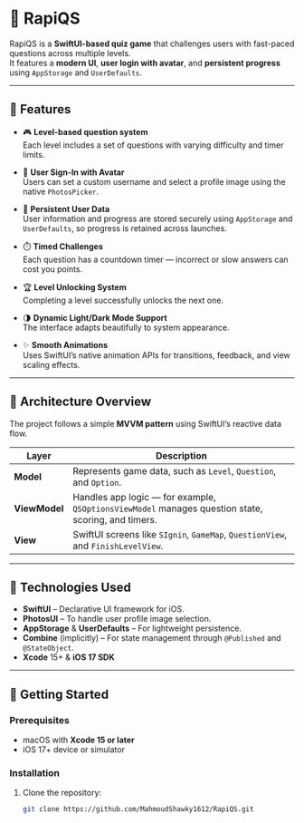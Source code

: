 # 📱 RapiQS

RapiQS is a **SwiftUI-based quiz game** that challenges users with fast-paced questions across multiple levels.  
It features a **modern UI**, **user login with avatar**, and **persistent progress** using `AppStorage` and `UserDefaults`.

---

## 🧩 Features

- 🎮 **Level-based question system**  
  Each level includes a set of questions with varying difficulty and timer limits.

- 👤 **User Sign-In with Avatar**  
  Users can set a custom username and select a profile image using the native `PhotosPicker`.

- 💾 **Persistent User Data**  
  User information and progress are stored securely using `AppStorage` and `UserDefaults`, so progress is retained across launches.

- ⏱️ **Timed Challenges**  
  Each question has a countdown timer — incorrect or slow answers can cost you points.

- 🏆 **Level Unlocking System**  
  Completing a level successfully unlocks the next one.

- 🌗 **Dynamic Light/Dark Mode Support**  
  The interface adapts beautifully to system appearance.

- ✨ **Smooth Animations**  
  Uses SwiftUI’s native animation APIs for transitions, feedback, and view scaling effects.

---

## 🧠 Architecture Overview

The project follows a simple **MVVM pattern** using SwiftUI’s reactive data flow.

| Layer | Description |
|-------|--------------|
| **Model** | Represents game data, such as `Level`, `Question`, and `Option`. |
| **ViewModel** | Handles app logic — for example, `QSOptionsViewModel` manages question state, scoring, and timers. |
| **View** | SwiftUI screens like `SIgnin`, `GameMap`, `QuestionView`, and `FinishLevelView`. |

---

## 🧰 Technologies Used

- **SwiftUI** – Declarative UI framework for iOS.
- **PhotosUI** – To handle user profile image selection.
- **AppStorage** & **UserDefaults** – For lightweight persistence.
- **Combine** (implicitly) – For state management through `@Published` and `@StateObject`.
- **Xcode** 15+ & **iOS 17 SDK**

---

## 🚀 Getting Started

### Prerequisites
- macOS with **Xcode 15 or later**
- iOS 17+ device or simulator

### Installation

1. Clone the repository:
   ```bash
   git clone https://github.com/MahmoudShawky1612/RapiQS.git
